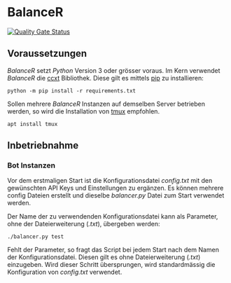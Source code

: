 # BalanceR
[![Quality Gate Status](https://sonarcloud.io/api/project_badges/measure?project=RetGal_BalanceR&metric=alert_status)](https://sonarcloud.io/dashboard?id=RetGal_BalanceR)

## Voraussetzungen

*BalanceR* setzt *Python* Version 3 oder grösser voraus.
Im Kern verwendet *BalanceR* die [ccxt](https://github.com/ccxt/ccxt) Bibliothek. Diese gilt es mittels [pip](https://pypi.org/project/pip/) zu installieren:

`python -m pip install -r requirements.txt`

Sollen mehrere *BalanceR* Instanzen auf demselben Server betrieben werden, so wird die Installation von [tmux](https://github.com/tmux/tmux/wiki) empfohlen.

`apt install tmux`


## Inbetriebnahme
### Bot Instanzen
Vor dem erstmaligen Start ist die Konfigurationsdatei *config.txt* mit den gewünschten API Keys und Einstellungen zu ergänzen.
Es können mehrere config Dateien erstellt und dieselbe *balancer.py* Datei zum Start verwendet werden.

Der Name der zu verwendenden Konfigurationsdatei kann als Parameter, ohne der Dateierweiterung (*.txt*), übergeben werden:

`./balancer.py test`

Fehlt der Parameter, so fragt das Script bei jedem Start nach dem Namen der Konfigurationsdatei. Diesen gilt es ohne Dateierweiterung (*.txt*) einzugeben. Wird dieser Schritt übersprungen, wird standardmässig die Konfiguration von *config.txt* verwendet.




